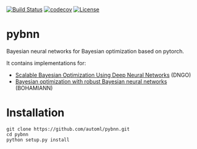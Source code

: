 [![Build Status](https://travis-ci.org/automl/pybnn.svg?branch=master)](https://travis-ci.org/automl/pybnn)
[![codecov](https://codecov.io/gh/automl/pybnn/branch/master/graph/badge.svg)](https://codecov.io/gh/automl/pybnn)
[![License](https://img.shields.io/badge/License-BSD%203--Clause-blue.svg)](https://github.com/automl/pybnn/blob/master/LICENSE)

# pybnn
Bayesian neural networks for Bayesian optimization based on pytorch.

 It contains implementations for:
 - [Scalable Bayesian Optimization Using Deep Neural Networks](https://arxiv.org/pdf/1502.05700.pdf) (DNGO)
 - [Bayesian optimization with robust Bayesian neural networks](https://ml.informatik.uni-freiburg.de/papers/16-NIPS-BOHamiANN.pdf) (BOHAMIANN)

# Installation

    git clone https://github.com/automl/pybnn.git
    cd pybnn
    python setup.py install

